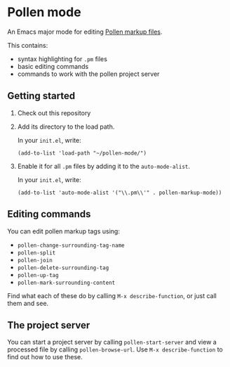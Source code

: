 # Pollen mode
An Emacs major mode for editing [Pollen markup files](https://docs.racket-lang.org/pollen/).

This contains:
 - syntax highlighting for `.pm` files
 - basic editing commands
 - commands to work with the pollen project server

## Getting started

1. Check out this repository
2. Add its directory to the load path.

   In your `init.el`, write:

   ```elisp
   (add-to-list 'load-path "~/pollen-mode/")
   ```

3. Enable it for all `.pm` files by adding it to the `auto-mode-alist`.

   In your `init.el`, write:

   ```elisp
   (add-to-list 'auto-mode-alist '("\\.pm\\'" . pollen-markup-mode))
   ```

## Editing commands

You can edit pollen markup tags using:
 - `pollen-change-surrounding-tag-name`
 - `pollen-split`
 - `pollen-join`
 - `pollen-delete-surrounding-tag`
 - `pollen-up-tag`
 - `pollen-mark-surrounding-content`

Find what each of these do by calling `M-x describe-function`, or just call them and see.

## The project server

You can start a project server by calling `pollen-start-server` and view a processed file by calling `pollen-browse-url`. Use `M-x describe-function` to find out how to use these.
